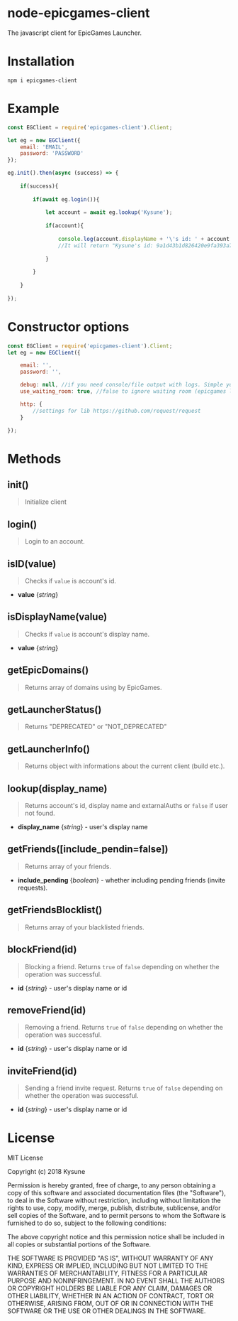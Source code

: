 # node-epicgames-client
The javascript client for EpicGames Launcher.

# Installation
```
npm i epicgames-client
```

# Example
```javascript
const EGClient = require('epicgames-client').Client;

let eg = new EGClient({
    email: 'EMAIL',
    password: 'PASSWORD'
});

eg.init().then(async (success) => {
	
	if(success){
		
		if(await eg.login()){
			
			let account = await eg.lookup('Kysune');
			
			if(account){
			
				console.log(account.displayName + '\'s id: ' + account.id);
				//It will return "Kysune's id: 9a1d43b1d826420e9fa393a79b74b2ff"
				
			}
		
		}
	
	}
	
});
```

# Constructor options
```javascript
const EGClient = require('epicgames-client').Client;
let eg = new EGClient({

	email: '',
	password: '',

	debug: null, //if you need console/file output with logs. Simple you can use `console.log`
	use_waiting_room: true, //false to ignore waiting room (epicgames load balancer)

	http: {
		//settings for lib https://github.com/request/request
	}

});
```

# Methods

## init()
> Initialize client

## login()
> Login to an account.

## isID(value)
> Checks if `value` is account's id.
* __value__ {_string_}

## isDisplayName(value)
> Checks if `value` is account's display name.
* __value__ {_string_}

## getEpicDomains()
> Returns array of domains using by EpicGames.

## getLauncherStatus()
> Returns "DEPRECATED" or "NOT_DEPRECATED"

## getLauncherInfo()
> Returns object with informations about the current client (build etc.).

## lookup(display_name)
> Returns account's id, display name and extarnalAuths or `false` if user not found.
* __display_name__ {_string_} - user's display name

## getFriends([include_pendin=false])
> Returns array of your friends.
* __include_pending__ {_boolean_} - whether including pending friends (invite requests).

## getFriendsBlocklist()
> Returns array of your blacklisted friends.

## blockFriend(id)
> Blocking a friend. Returns `true` of `false` depending on whether the operation was successful.
* __id__ {_string_} - user's display name or id

## removeFriend(id)
> Removing a friend. Returns `true` of `false` depending on whether the operation was successful.
* __id__ {_string_} - user's display name or id

## inviteFriend(id)
> Sending a friend invite request. Returns `true` of `false` depending on whether the operation was successful.
* __id__ {_string_} - user's display name or id

# License
MIT License

Copyright (c) 2018 Kysune

Permission is hereby granted, free of charge, to any person obtaining a copy
of this software and associated documentation files (the "Software"), to deal
in the Software without restriction, including without limitation the rights
to use, copy, modify, merge, publish, distribute, sublicense, and/or sell
copies of the Software, and to permit persons to whom the Software is
furnished to do so, subject to the following conditions:

The above copyright notice and this permission notice shall be included in all
copies or substantial portions of the Software.

THE SOFTWARE IS PROVIDED "AS IS", WITHOUT WARRANTY OF ANY KIND, EXPRESS OR
IMPLIED, INCLUDING BUT NOT LIMITED TO THE WARRANTIES OF MERCHANTABILITY,
FITNESS FOR A PARTICULAR PURPOSE AND NONINFRINGEMENT. IN NO EVENT SHALL THE
AUTHORS OR COPYRIGHT HOLDERS BE LIABLE FOR ANY CLAIM, DAMAGES OR OTHER
LIABILITY, WHETHER IN AN ACTION OF CONTRACT, TORT OR OTHERWISE, ARISING FROM,
OUT OF OR IN CONNECTION WITH THE SOFTWARE OR THE USE OR OTHER DEALINGS IN THE
SOFTWARE.